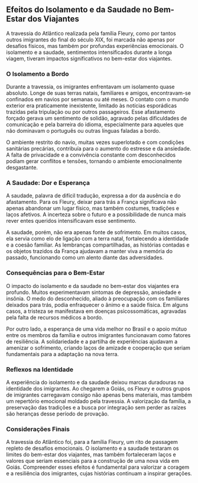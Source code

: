 ## Efeitos do Isolamento e da Saudade no Bem-Estar dos Viajantes

A travessia do Atlântico realizada pela família Fleury, como por tantos outros imigrantes do final do século XIX, foi marcada não apenas por desafios físicos, mas também por profundas experiências emocionais. O isolamento e a saudade, sentimentos intensificados durante a longa viagem, tiveram impactos significativos no bem-estar dos viajantes.

### O Isolamento a Bordo

Durante a travessia, os imigrantes enfrentavam um isolamento quase absoluto. Longe de suas terras natais, familiares e amigos, encontravam-se confinados em navios por semanas ou até meses. O contato com o mundo exterior era praticamente inexistente, limitado às notícias esporádicas trazidas pela tripulação ou por outros passageiros. Esse afastamento forçado gerava um sentimento de solidão, agravado pelas dificuldades de comunicação e pela barreira do idioma, especialmente para aqueles que não dominavam o português ou outras línguas faladas a bordo.

O ambiente restrito do navio, muitas vezes superlotado e com condições sanitárias precárias, contribuía para o aumento do estresse e da ansiedade. A falta de privacidade e a convivência constante com desconhecidos podiam gerar conflitos e tensões, tornando o ambiente emocionalmente desgastante.

### A Saudade: Dor e Esperança

A saudade, palavra de difícil tradução, expressa a dor da ausência e do afastamento. Para os Fleury, deixar para trás a França significava não apenas abandonar um lugar físico, mas também costumes, tradições e laços afetivos. A incerteza sobre o futuro e a possibilidade de nunca mais rever entes queridos intensificavam esse sentimento.

A saudade, porém, não era apenas fonte de sofrimento. Em muitos casos, ela servia como elo de ligação com a terra natal, fortalecendo a identidade e a coesão familiar. As lembranças compartilhadas, as histórias contadas e os objetos trazidos da França ajudavam a manter viva a memória do passado, funcionando como um alento diante das adversidades.

### Consequências para o Bem-Estar

O impacto do isolamento e da saudade no bem-estar dos viajantes era profundo. Muitos experimentavam sintomas de depressão, ansiedade e insônia. O medo do desconhecido, aliado à preocupação com os familiares deixados para trás, podia enfraquecer o ânimo e a saúde física. Em alguns casos, a tristeza se manifestava em doenças psicossomáticas, agravadas pela falta de recursos médicos a bordo.

Por outro lado, a esperança de uma vida melhor no Brasil e o apoio mútuo entre os membros da família e outros imigrantes funcionavam como fatores de resiliência. A solidariedade e a partilha de experiências ajudavam a amenizar o sofrimento, criando laços de amizade e cooperação que seriam fundamentais para a adaptação na nova terra.

### Reflexos na Identidade

A experiência do isolamento e da saudade deixou marcas duradouras na identidade dos imigrantes. Ao chegarem a Goiás, os Fleury e outros grupos de imigrantes carregavam consigo não apenas bens materiais, mas também um repertório emocional moldado pela travessia. A valorização da família, a preservação das tradições e a busca por integração sem perder as raízes são heranças desse período de provação.

### Considerações Finais

A travessia do Atlântico foi, para a família Fleury, um rito de passagem repleto de desafios emocionais. O isolamento e a saudade testaram os limites do bem-estar dos viajantes, mas também fortaleceram laços e valores que seriam essenciais para a construção de uma nova vida em Goiás. Compreender esses efeitos é fundamental para valorizar a coragem e a resiliência dos imigrantes, cujas histórias continuam a inspirar gerações.